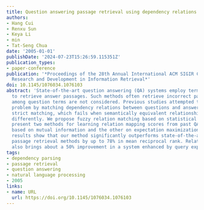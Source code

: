 ```yaml
---
title: Question answering passage retrieval using dependency relations
authors:
- Hang Cui
- Renxu Sun
- Keya Li
- min
- Tat-Seng Chua
date: '2005-01-01'
publishDate: '2024-07-23T15:26:59.115351Z'
publication_types:
- paper-conference
publication: '*Proceedings of the 28th Annual International ACM SIGIR Conference on
  Research and Development in Information Retrieval*'
doi: 10.1145/1076034.1076103
abstract: 'State-of-the-art question answering (QA) systems employ term-density ranking
  to retrieve answer passages. Such methods often retrieve incorrect passages as relationships
  among question terms are not considered. Previous studies attempted to address this
  problem by matching dependency relations between questions and answers. They used
  strict matching, which fails when semantically equivalent relationships are phrased
  differently. We propose fuzzy relation matching based on statistical models. We
  present two methods for learning relation mapping scores from past QA pairs: one
  based on mutual information and the other on expectation maximization. Experimental
  results show that our method significantly outperforms state-of-the-art density-based
  passage retrieval methods by up to 78% in mean reciprocal rank. Relation matching
  also brings about a 50% improvement in a system enhanced by query expansion.'
tags:
- dependency parsing
- passage retrieval
- question answering
- natural language processing
- 2005
links:
- name: URL
  url: https://doi.org/10.1145/1076034.1076103
---
```


